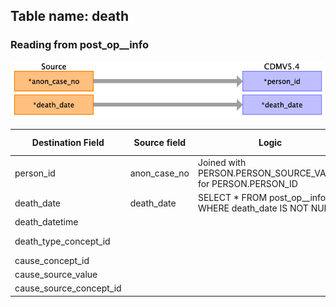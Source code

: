 ## Table name: death

### Reading from post_op__info

![](md_files/image35.png)

| Destination Field | Source field | Logic | Comment field |
| --- | --- | --- | --- |
| person_id | anon_case_no | Joined with PERSON.PERSON_SOURCE_VALUE for PERSON.PERSON_ID |  |
| death_date | death_date | SELECT * FROM post_op__info WHERE death_date IS NOT NULL; |  |
| death_datetime |  |  |  |
| death_type_concept_id |  |  | 32879	Registry |
| cause_concept_id |  |  |  |
| cause_source_value |  |  |  |
| cause_source_concept_id |  |  |  |

